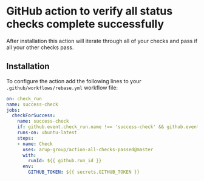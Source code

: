 # GitHub action to verify all status checks complete successfully

After installation this action will iterate through all of your checks and pass if all your other checks pass.

## Installation

To configure the action add the following lines to your `.github/workflows/rebase.yml` workflow file:

```yml
on: check_run
name: success-check
jobs:
  checkForSuccess:
    name: success-check
    if: github.event.check_run.name !== 'success-check' && github.event.check_run.status === 'completed'
    runs-on: ubuntu-latest
    steps:
    - name: Check
      uses: arup-group/action-all-checks-passed@master
      with:
        runId: ${{ github.run_id }}
      env:
        GITHUB_TOKEN: ${{ secrets.GITHUB_TOKEN }}
```
